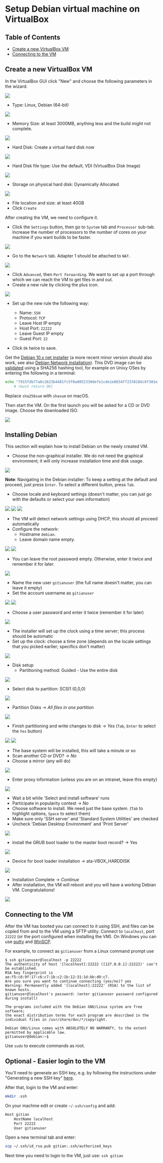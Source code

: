# Setup Debian virtual machine on VirtualBox

Table of Contents
-----------------

- [Create a new VirtualBox VM](#create-a-new-virtualbox-vm)
- [Connecting to the VM](#connecting-to-the-vm)

Create a new VirtualBox VM
--------------------------
In the VirtualBox GUI click "New" and choose the following parameters in the wizard:

![](figs/create_new_vm_debian.png)

- Type: Linux, Debian (64-bit)

![](figs/create_vm_memsize.png)

- Memory Size: at least 3000MB, anything less and the build might not complete.

![](figs/create_vm_hard_disk.png)

- Hard Disk: Create a virtual hard disk now

![](figs/create_vm_hard_disk_file_type.png)

- Hard Disk file type: Use the default, VDI (VirtualBox Disk Image)

![](figs/create_vm_storage_physical_hard_disk.png)

- Storage on physical hard disk: Dynamically Allocated

![](figs/create_vm_file_location_size.png)

- File location and size: at least 40GB
- Click `Create`

After creating the VM, we need to configure it.

- Click the `Settings` button, then go to `System` tab and `Processor` sub-tab. Increase the number of processors to the number of cores on your machine if you want builds to be faster.

![](figs/system_settings.png)

- Go to the `Network` tab. Adapter 1 should be attached to `NAT`.

![](figs/network_settings.png)

- Click `Advanced`, then `Port Forwarding`. We want to set up a port through which we can reach the VM to get files in and out.
- Create a new rule by clicking the plus icon.

![](figs/port_forwarding_rules.png)

- Set up the new rule the following way:
  - Name: `SSH`
  - Protocol: `TCP`
  - Leave Host IP empty
  - Host Port: `22222`
  - Leave Guest IP empty
  - Guest Port: `22`

- Click `Ok` twice to save.

Get the [Debian 10.x net installer](https://cdimage.debian.org/debian-cd/10.1.0/amd64/iso-cd/debian-10.1.0-amd64-netinst.iso) (a more recent minor version should also work, see also [Debian Network installation](https://www.debian.org/CD/netinst/)).
This DVD image can be [validated](https://www.debian.org/CD/verify) using a SHA256 hashing tool, for example on
Unixy OSes by entering the following in a terminal:

```bash
echo "7915fdb77a0c2623b4481fc5f0a8052330defe1cde1e0834ff233818dc6f301e debian-10.1.0-amd64-netinst.iso" | sha256sum -c
    # (must return OK)
```

Replace `sha256sum` with `shasum` on macOS.

Then start the VM. On the first launch you will be asked for a CD or DVD image. Choose the downloaded ISO.

![](figs/select_startup_disk_debian.png)

Installing Debian
-----------------

This section will explain how to install Debian on the newly created VM.

- Choose the non-graphical installer.  We do not need the graphical environment; it will only increase installation time and disk usage.

![](figs/debian_install_1_boot_menu.png)

**Note**: Navigating in the Debian installer:
To keep a setting at the default and proceed, just press `Enter`.
To select a different button, press `Tab`.

- Choose locale and keyboard settings (doesn't matter, you can just go with the defaults or select your own information)

![](figs/debian_install_2_select_a_language.png)
![](figs/debian_install_3_select_location.png)
![](figs/debian_install_4_configure_keyboard.png)

- The VM will detect network settings using DHCP, this should all proceed automatically
- Configure the network:
  - Hostname `debian`.
  - Leave domain name empty.

![](figs/debian_install_5_configure_the_network.png)
![](figs/debian_install_6_domain_name.png)

- You can leave the root password empty. Otherwise, enter it twice and remember it for later.

![](figs/debian_install_6a_set_up_root_password.png)

- Name the new user `gitianuser` (the full name doesn't matter, you can leave it empty)
- Set the account username as `gitianuser`

![](figs/debian_install_7_set_up_user_fullname.png)
![](figs/debian_install_8_set_up_username.png)

- Choose a user password and enter it twice (remember it for later)

![](figs/debian_install_9_user_password.png)

- The installer will set up the clock using a time server; this process should be automatic
- Set up the clock: choose a time zone (depends on the locale settings that you picked earlier; specifics don't matter)

![](figs/debian_install_10_configure_clock.png)

- Disk setup
  - Partitioning method: Guided - Use the entire disk

![](figs/debian_install_11_partition_disks.png)

  - Select disk to partition: SCSI1 (0,0,0)

![](figs/debian_install_12_choose_disk.png)

  - Partition Disks -> *All files in one partition*

![](figs/all_files_in_one_partition.png)

  - Finish partitioning and write changes to disk -> *Yes* (`Tab`, `Enter` to select the `Yes` button)

![](figs/debian_install_14_finish.png)
![](figs/debian_install_15_write_changes.png)

- The base system will be installed, this will take a minute or so
- Scan another CD or DVD? -> *No*
- Choose a mirror (any will do)

![](figs/debian_install_16_choose_a_mirror.png)

- Enter proxy information (unless you are on an intranet, leave this empty)

![](figs/debian_install_18_proxy_settings.png)

- Wait a bit while 'Select and install software' runs
- Participate in popularity contest -> *No*
- Choose software to install. We need just the base system. (`Tab` to highlight options, `Space` to select them)
- Make sure only 'SSH server' and 'Standard System Utilities' are checked
- Uncheck 'Debian Desktop Environment' and 'Print Server'

![](figs/debian_install_19_software_selection.png)

- Install the GRUB boot loader to the master boot record? -> Yes

![](figs/debian_install_20_install_grub.png)

- Device for boot loader installation -> ata-VBOX_HARDDISK

![](figs/debian_install_21_install_grub_bootloader.png)

- Installation Complete -> *Continue*
- After installation, the VM will reboot and you will have a working Debian VM. Congratulations!

![](figs/debian_install_22_finish_installation.png)

Connecting to the VM
--------------------

After the VM has booted you can connect to it using SSH, and files can be copied from and to the VM using a SFTP utility.
Connect to `localhost`, port `22222` (or the port configured when installing the VM).
On Windows you can use [putty](http://www.chiark.greenend.org.uk/~sgtatham/putty/download.html) and [WinSCP](http://winscp.net/eng/index.php).

For example, to connect as `gitianuser` from a Linux command prompt use

    $ ssh gitianuser@localhost -p 22222
    The authenticity of host '[localhost]:22222 ([127.0.0.1]:22222)' can't be established.
    RSA key fingerprint is ae:f5:c8:9f:17:c6:c7:1b:c2:1b:12:31:1d:bb:d0:c7.
    Are you sure you want to continue connecting (yes/no)? yes
    Warning: Permanently added '[localhost]:22222' (RSA) to the list of known hosts.
    gitianuser@localhost's password: (enter gitianuser password configured during install)

    The programs included with the Debian GNU/Linux system are free software;
    the exact distribution terms for each program are described in the
    individual files in /usr/share/doc/*/copyright.

    Debian GNU/Linux comes with ABSOLUTELY NO WARRANTY, to the extent
    permitted by applicable law.
    gitianuser@debian:~$

Use `sudo` to execute commands as root.

Optional - Easier login to the VM
---------------------------------

You'll need to generate an SSH key, e.g. by following the instructions under "Generating a new SSH key" [here](https://help.github.com/articles/generating-a-new-ssh-key-and-adding-it-to-the-ssh-agent).

After that, login to the VM and enter:

```bash
mkdir .ssh
```

On your machine edit or create `~/.ssh/config` and add:

```bash
Host gitian
    HostName localhost
    Port 22222
    User gitianuser
```

Open a new terminal tab and enter:

```bash
scp ~/.ssh/id_rsa.pub gitian:.ssh/authorized_keys
```

Next time you need to login to the VM, just use: `ssh gitian`

